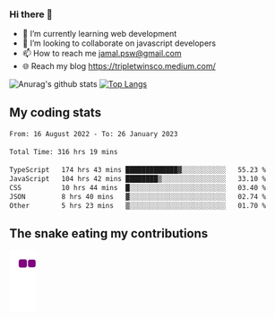 ### Hi there 👋

<!--
**padepokanpenguin/padepokanpenguin** is a ✨ _special_ ✨ repository because its `README.md` (this file) appears on your GitHub profile.
-->

- 🌱 I’m currently learning  web development
- 👯 I’m looking to collaborate on javascript developers
- 📫 How to reach me jamal.psw@gmail.com
- 🌐 Reach my blog https://tripletwinsco.medium.com/

![Anurag's github stats](https://github-readme-stats.vercel.app/api?username=padepokanpenguin&count_private=true&disable_animations=false&show_icons=true&theme=default)
[![Top Langs](https://github-readme-stats.vercel.app/api/top-langs/?username=padepokanpenguin&theme=default&layout=compact)](https://github.com/padepokanpenguin)

## My coding stats

<!--START_SECTION:waka-->

```text
From: 16 August 2022 - To: 26 January 2023

Total Time: 316 hrs 19 mins

TypeScript   174 hrs 43 mins █████████████▓░░░░░░░░░░░   55.23 %
JavaScript   104 hrs 42 mins ████████▒░░░░░░░░░░░░░░░░   33.10 %
CSS          10 hrs 44 mins  █░░░░░░░░░░░░░░░░░░░░░░░░   03.40 %
JSON         8 hrs 40 mins   ▓░░░░░░░░░░░░░░░░░░░░░░░░   02.74 %
Other        5 hrs 23 mins   ▒░░░░░░░░░░░░░░░░░░░░░░░░   01.70 %
```

<!--END_SECTION:waka-->


## The snake eating my contributions
![snake gif](https://github.com/padepokanpenguin/padepokanpenguin/blob/output/github-contribution-grid-snake.gif)
